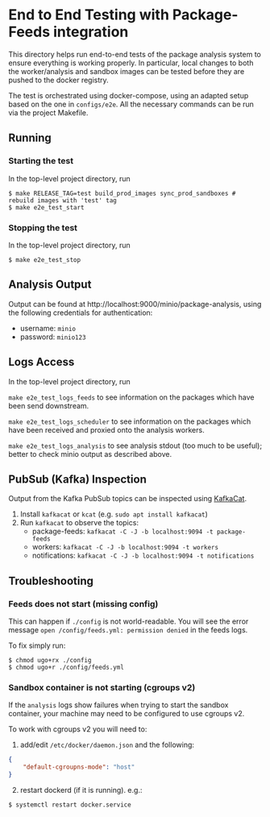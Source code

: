 # End to End Testing with Package-Feeds integration

This directory helps run end-to-end tests of the package analysis system
to ensure everything is working properly.
In particular, local changes to both the worker/analysis and sandbox images can be tested
before they are pushed to the docker registry.

The test is orchestrated using docker-compose, using an adapted setup based on the one in
`configs/e2e`. All the necessary commands can be run via the project Makefile.

## Running

### Starting the test

In the top-level project directory, run

```shell
$ make RELEASE_TAG=test build_prod_images sync_prod_sandboxes # rebuild images with 'test' tag
$ make e2e_test_start

```

### Stopping the test

In the top-level project directory, run

```shell
$ make e2e_test_stop
```

## Analysis Output

Output can be found at http://localhost:9000/minio/package-analysis,
using the following credentials for authentication:

- username: `minio`
- password: `minio123`

## Logs Access

In the top-level project directory, run

`make e2e_test_logs_feeds` to see information on the packages which have been send downstream.

`make e2e_test_logs_scheduler` to see information on the packages which have been received and proxied onto the analysis workers.

`make e2e_test_logs_analysis` to see analysis stdout (too much to be useful); better to check minio output as described above.

## PubSub (Kafka) Inspection

Output from the Kafka PubSub topics can be inspected using
[KafkaCat](https://github.com/edenhill/kcat).

1. Install `kafkacat` or `kcat` (e.g. `sudo apt install kafkacat`)
2. Run `kafkacat` to observe the topics:
    - package-feeds: `kafkacat -C -J -b localhost:9094 -t package-feeds`
    - workers: `kafkacat -C -J -b localhost:9094 -t workers`
    - notifications: `kafkacat -C -J -b localhost:9094 -t notifications`

## Troubleshooting

### Feeds does not start (missing config)

This can happen if `./config` is not world-readable. You will see the error message `open /config/feeds.yml: permission denied` in the feeds logs.

To fix simply run:

```shell
$ chmod ugo+rx ./config
$ chmod ugo+r ./config/feeds.yml
```

### Sandbox container is not starting (cgroups v2)

If the `analysis` logs show failures when trying to start the sandbox container, your machine may need to be configured to use cgroups v2.

To work with cgroups v2 you will need to:

1. add/edit `/etc/docker/daemon.json` and the following:

```json
{
    "default-cgroupns-mode": "host"
}
```

2. restart dockerd (if it is running). e.g.:

```shell
$ systemctl restart docker.service
```
